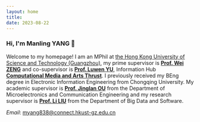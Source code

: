 ```yaml
---
layout: home
title: 
date: 2023-08-22
---
```

### Hi, I'm Manling YANG 👋
Welcome to my homepage! I am an MPhil at [the Hong Kong University of Science and Technology (Guangzhou)](https://www.hkust-gz.edu.cn/zh/), my prime supervisor is [**Prof. Wei ZENG**](https://zeng-wei.com/) and co-supervisor is [**Prof. Luwen YU**](https://scholar.google.com.hk/citations?hl=zh-CN&user=7k_GvIMAAAAJ), Information Hub [**Computational Media and Arts Thrust**](https://cma.hkust-gz.edu.cn/). I previously received my BEng degree in Electronic Information Engineering from Chongqing University. My academic supervisor is [**Prof. Jinglan OU**](http://www.ccee.cqu.edu.cn/info/1400/4361.htm) from the Department of Microelectronics and Communication Engineering and my research supervisor is [**Prof. Li LIU**](http://www.cse.cqu.edu.cn/info/2095/5647.htm) from the Department of Big Data and Software.

*Email*: myang838@connect.hkust-gz.edu.cn

<!-- *WeChat*: Man_ling_yml -->
<!-- <a href="/contact.html" class="highlighted">Contact Me</a> -->